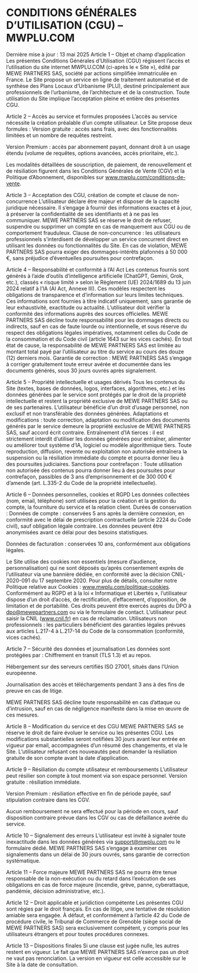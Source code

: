 # CONDITIONS GÉNÉRALES D’UTILISATION (CGU) – MWPLU.COM

Dernière mise à jour : 13 mai 2025
Article 1 – Objet et champ d’application
Les présentes Conditions Générales d’Utilisation (CGU) régissent l’accès et l’utilisation du site internet MWPLU.COM (ci-après le « Site »), édité par MEWE PARTNERS SAS, société par actions simplifiée immatriculée en France.
Le Site propose un service en ligne de traitement automatisé et de synthèse des Plans Locaux d’Urbanisme (PLU), destiné principalement aux professionnels de l’urbanisme, de l’architecture et de la construction.
Toute utilisation du Site implique l’acceptation pleine et entière des présentes CGU.

Article 2 – Accès au service et formules proposées
L’accès au service nécessite la création préalable d’un compte utilisateur. Le Site propose deux formules :
Version gratuite : accès sans frais, avec des fonctionnalités limitées et un nombre de requêtes restreint.

Version Premium : accès par abonnement payant, donnant droit à un usage étendu (volume de requêtes, options avancées, accès prioritaire, etc.).

Les modalités détaillées de souscription, de paiement, de renouvellement et de résiliation figurent dans les Conditions Générales de Vente (CGV) et la Politique d’Abonnement, disponibles sur www.mwplu.com/conditions-de-vente.

Article 3 – Acceptation des CGU, création de compte et clause de non-concurrence
L’utilisateur déclare être majeur et disposer de la capacité juridique nécessaire. Il s’engage à fournir des informations exactes et à jour, à préserver la confidentialité de ses identifiants et à ne pas les communiquer.
MEWE PARTNERS SAS se réserve le droit de refuser, suspendre ou supprimer un compte en cas de manquement aux CGU ou de comportement frauduleux.
Clause de non-concurrence : les utilisateurs professionnels s’interdisent de développer un service concurrent direct en utilisant les données ou fonctionnalités du Site. En cas de violation, MEWE PARTNERS SAS pourra exiger des dommages-intérêts plafonnés à 50 000 €, sans préjudice d’éventuelles poursuites pour contrefaçon.

Article 4 – Responsabilité et conformité à l’AI Act
Les contenus fournis sont générés à l’aide d’outils d’intelligence artificielle (ChatGPT, Gemini, Grok, etc.), classés « risque limité » selon le Règlement (UE) 2024/1689 du 13 juin 2024 relatif à l’IA (AI Act, Annexe III). Ces modèles respectent les obligations de transparence et d’information sur leurs limites techniques.
Ces informations sont fournies à titre indicatif uniquement, sans garantie de leur exhaustivité, exactitude ou actualité. L’utilisateur doit vérifier la conformité des informations auprès des sources officielles.
MEWE PARTNERS SAS décline toute responsabilité pour les dommages directs ou indirects, sauf en cas de faute lourde ou intentionnelle, et sous réserve du respect des obligations légales impératives, notamment celles du Code de la consommation et du Code civil (article 1643 sur les vices cachés).
En tout état de cause, la responsabilité de MEWE PARTNERS SAS est limitée au montant total payé par l’utilisateur au titre du service au cours des douze (12) derniers mois.
Garantie de correction : MEWE PARTNERS SAS s’engage à corriger gratuitement toute erreur avérée et documentée dans les documents générés, sous 30 jours ouvrés après signalement.

Article 5 – Propriété intellectuelle et usages dérivés
Tous les contenus du Site (textes, bases de données, logos, interfaces, algorithmes, etc.) et les données générées par le service sont protégés par le droit de la propriété intellectuelle et restent la propriété exclusive de MEWE PARTNERS SAS ou de ses partenaires.
L’utilisateur bénéficie d’un droit d’usage personnel, non exclusif et non transférable des données générées.
Adaptations et modifications : toute correction, adaptation ou modification des documents générés par le service demeure la propriété exclusive de MEWE PARTNERS SAS, sauf accord écrit contraire.
Entraînement d’IA tierces : il est strictement interdit d’utiliser les données générées pour entraîner, alimenter ou améliorer tout système d’IA, logiciel ou modèle algorithmique tiers.
Toute reproduction, diffusion, revente ou exploitation non autorisée entraînera la suspension ou la résiliation immédiate du compte et pourra donner lieu à des poursuites judiciaires.
Sanctions pour contrefaçon : Toute utilisation non autorisée des contenus pourra donner lieu à des poursuites pour contrefaçon, passibles de 3 ans d’emprisonnement et de 300 000 € d’amende (art. L.335-2 du Code de la propriété intellectuelle).

Article 6 – Données personnelles, cookies et RGPD
Les données collectées (nom, email, téléphone) sont utilisées pour la création et la gestion du compte, la fourniture du service et la relation client.
Durées de conservation :
Données de compte : conservées 5 ans après la dernière connexion, en conformité avec le délai de prescription contractuelle (article 2224 du Code civil), sauf obligation légale contraire. Les données peuvent être anonymisées avant ce délai pour des besoins statistiques.

Données de facturation : conservées 10 ans, conformément aux obligations légales.

Le Site utilise des cookies non essentiels (mesure d’audience, personnalisation) qui ne sont déposés qu’après consentement exprès de l’utilisateur via une bannière dédiée, en conformité avec la décision CNIL-2020-091 du 17 septembre 2020. Pour plus de détails, consulter notre Politique relative aux Cookies : www.mwplu.com/politique-cookies.
Conformément au RGPD et à la loi « Informatique et Libertés », l’utilisateur dispose d’un droit d’accès, de rectification, d’effacement, d’opposition, de limitation et de portabilité. Ces droits peuvent être exercés auprès du DPO à dpo@mewepartners.com ou via le formulaire de contact. L’utilisateur peut saisir la CNIL (www.cnil.fr) en cas de réclamation.
Utilisateurs non professionnels : les particuliers bénéficient des garanties légales prévues aux articles L.217-4 à L.217-14 du Code de la consommation (conformité, vices cachés).

Article 7 – Sécurité des données et journalisation
Les données sont protégées par :
Chiffrement en transit (TLS 1.3) et au repos.

Hébergement sur des serveurs certifiés ISO 27001, situés dans l’Union européenne.

Journalisation des accès et téléchargements pendant 3 ans à des fins de preuve en cas de litige.

MEWE PARTNERS SAS décline toute responsabilité en cas d’attaque ou d’intrusion, sauf en cas de négligence manifeste dans la mise en œuvre de ces mesures.

Article 8 – Modification du service et des CGU
MEWE PARTNERS SAS se réserve le droit de faire évoluer le service ou les présentes CGU.
Les modifications substantielles seront notifiées 30 jours avant leur entrée en vigueur par email, accompagnées d’un résumé des changements, et via le Site.
L’utilisateur refusant ces nouveautés peut demander la résiliation gratuite de son compte avant la date d’application.

Article 9 – Résiliation du compte utilisateur et remboursements
L’utilisateur peut résilier son compte à tout moment via son espace personnel.
Version gratuite : résiliation immédiate.

Version Premium : résiliation effective en fin de période payée, sauf stipulation contraire dans les CGV.

Aucun remboursement ne sera effectué pour la période en cours, sauf disposition contraire prévue dans les CGV ou cas de défaillance avérée du service.

Article 10 – Signalement des erreurs
L’utilisateur est invité à signaler toute inexactitude dans les données générées via support@mwplu.com ou le formulaire dédié.
MEWE PARTNERS SAS s’engage à examiner ces signalements dans un délai de 30 jours ouvrés, sans garantie de correction systématique.

Article 11 – Force majeure
MEWE PARTNERS SAS ne pourra être tenue responsable de la non-exécution ou du retard dans l’exécution de ses obligations en cas de force majeure (incendie, grève, panne, cyberattaque, pandémie, décision administrative, etc.).

Article 12 – Droit applicable et juridiction compétente
Les présentes CGU sont régies par le droit français.
En cas de litige, une tentative de résolution amiable sera engagée. À défaut, et conformément à l’article 42 du Code de procédure civile, le Tribunal de Commerce de Grenoble (siège social de MEWE PARTNERS SAS) sera exclusivement compétent, y compris pour les utilisateurs étrangers et pour toutes procédures connexes.

Article 13 – Dispositions finales
Si une clause est jugée nulle, les autres restent en vigueur. Le fait que MEWE PARTNERS SAS n’exerce pas un droit ne vaut pas renonciation.
La version en vigueur est celle accessible sur le Site à la date de consultation.
